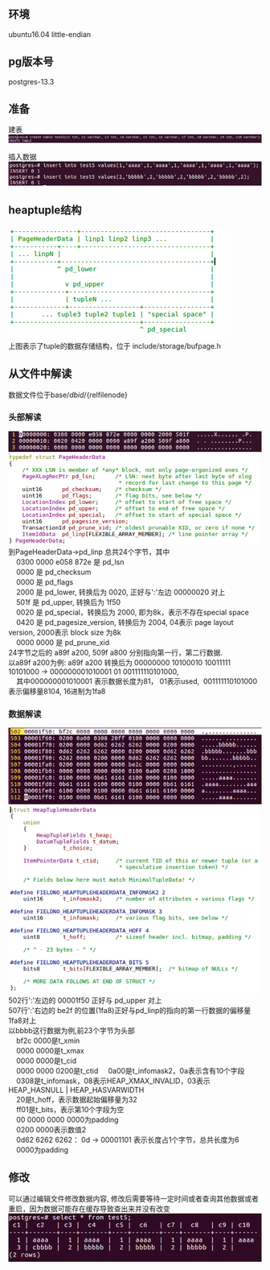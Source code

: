 ## 环境  
ubuntu16.04 little-endian  

## pg版本号  
postgres-13.3  

## 准备  
建表  
![image.png](https://github.com/hanguanmiao/study/blob/main/pictures/postgres/storage_structure_of_heaptuple/761dd704_10017097.png)

插入数据  
![image.png](https://github.com/hanguanmiao/study/blob/main/pictures/postgres/storage_structure_of_heaptuple/9b5e815a_10017097.png)

## heaptuple结构  
![image.png](https://github.com/hanguanmiao/study/blob/main/pictures/postgres/storage_structure_of_heaptuple/Screenshot%20from%202023-02-03%2018-08-11.png)  
上图表示了tuple的数据存储结构，位于 include/storage/bufpage.h

## 从文件中解读  
数据文件位于base/${dbid}/${relfilenode}  
### 头部解读  
![image.png](https://github.com/hanguanmiao/study/blob/main/pictures/postgres/storage_structure_of_heaptuple/538a34f3_10017097.png)
![image.png](https://github.com/hanguanmiao/study/blob/main/pictures/postgres/storage_structure_of_heaptuple/b81d961f_10017097.png)  
到PageHeaderData->pd_linp 总共24个字节，其中  
&nbsp;&nbsp;&nbsp;&nbsp;0300 0000 e058 872e 是 pd_lsn  
&nbsp;&nbsp;&nbsp;&nbsp;0000 是 pd_checksum  
&nbsp;&nbsp;&nbsp;&nbsp;0000 是 pd_flags  
&nbsp;&nbsp;&nbsp;&nbsp;2000 是 pd_lower, 转换后为 0020, 正好与':'左边 00000020 对上  
&nbsp;&nbsp;&nbsp;&nbsp;501f 是 pd_upper, 转换后为 1f50  
&nbsp;&nbsp;&nbsp;&nbsp;0020 是 pd_special，转换后为 2000, 即为8k，表示不存在special space  
&nbsp;&nbsp;&nbsp;&nbsp;0420 是 pd_pagesize_version, 转换后为 2004, 04表示 page layout version, 2000表示 block size 为8k  
&nbsp;&nbsp;&nbsp;&nbsp;0000 0000 是 pd_prune_xid  
24字节之后的 a89f a200, 509f a800 分别指向第一行，第二行数据.  
以a89f a200为例: a89f a200 转换后为 00000000 10100010 10011111 10101000 -> 000000001010001 01 001111110101000,  
&nbsp;&nbsp;&nbsp;&nbsp;其中000000001010001 表示数据长度为81， 01表示used,  001111110101000表示偏移量8104, 16进制为1fa8

### 数据解读  
![image.png](https://github.com/hanguanmiao/study/blob/main/pictures/postgres/storage_structure_of_heaptuple/26dd9ecc_10017097.png)
![image.png](https://github.com/hanguanmiao/study/blob/main/pictures/postgres/storage_structure_of_heaptuple/1c601743_10017097.png)  
502行':'左边的 00001f50 正好与 pd_upper 对上  
507行':'右边的 be2f 的位置(1fa8)正好与pd_linp的指向的第一行数据的偏移量1fa8对上  
以bbbb这行数据为例,前23个字节为头部  
&nbsp;&nbsp;&nbsp;&nbsp;bf2c 0000是t_xmin  
&nbsp;&nbsp;&nbsp;&nbsp;0000 0000是t_xmax  
&nbsp;&nbsp;&nbsp;&nbsp;0000 0000是t_cid  
&nbsp;&nbsp;&nbsp;&nbsp;0000 0000 0200是t_ctid 
&nbsp;&nbsp;&nbsp;&nbsp;0a00是t_infomask2，0a表示含有10个字段  
&nbsp;&nbsp;&nbsp;&nbsp;0308是t_infomask，08表示HEAP_XMAX_INVALID，03表示 HEAP_HASNULL | HEAP_HASVARWIDTH  
&nbsp;&nbsp;&nbsp;&nbsp;20是t_hoff，表示数据起始偏移量为32  
&nbsp;&nbsp;&nbsp;&nbsp;ff01是t_bits，表示第10个字段为空  
&nbsp;&nbsp;&nbsp;&nbsp;00 0000 0000 0000为padding  
&nbsp;&nbsp;&nbsp;&nbsp;0200 0000表示数值2  
&nbsp;&nbsp;&nbsp;&nbsp;0d62 6262 6262： 0d -> 00001101 表示长度占1个字节，总共长度为6  
&nbsp;&nbsp;&nbsp;&nbsp;0000为padding  

## 修改  
可以通过编辑文件修改数据内容,
修改后需要等待一定时间或者查询其他数据或者重启，因为数据可能存在缓存导致查出来并没有改变  
![image.png](https://github.com/hanguanmiao/study/blob/main/pictures/postgres/storage_structure_of_heaptuple/357cbe2d_10017097.png)
